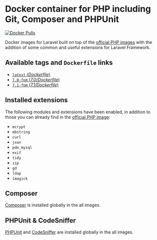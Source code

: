 # Docker container for PHP including Git, Composer and PHPUnit
[![Docker Pulls](https://img.shields.io/docker/pulls/karbon001/docker-laravel-php.svg)](https://hub.docker.com/r/karbon001/docker-laravel-php/)

Docker images for Laravel built on top of the [official PHP images](https://hub.docker.com/r/_/php/) with the addition of some common and useful extensions for Laravel Framework.

## Available tags and `Dockerfile` links
- [`latest` (_Dockerfile_)](https://github.com/kfkawalec/gitlab-ci-laravel-php/blob/master/Dockerfile)
- [`7.0-fpm` (_7.0/Dockerfile_)](https://github.com/kfkawalec/gitlab-ci-laravel-php/blob/master/7.0/Dockerfile)
- [`7.1-fpm` (_7.1/Dockerfile_)](https://github.com/kfkawalec/gitlab-ci-laravel-php/blob/master/7.1/Dockerfile)

## Installed extensions
The following modules and extensions have been enabled,
in addition to those you can already find in the [official PHP image](https://hub.docker.com/r/_/php/):

- `mcrypt`
- `mbstring`
- `curl`
- `json`
- `pdo_mysql`
- `exif`
- `tidy`
- `zip`
- `gd`
- `ldap`
- `imagick`

## Composer
[Composer](https://getcomposer.org) is installed globally in the all images.

## PHPUnit & CodeSniffer
[PHPUnit](https://phpunit.de/) and [CodeSniffer](https://github.com/squizlabs/PHP_CodeSniffer) are installed globally in the all images.
